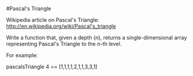 #Pascal's Triangle

Wikipedia article on Pascal's Triangle: http://en.wikipedia.org/wiki/Pascal's_triangle

Write a function that, given a depth (n), returns a single-dimensional array representing Pascal's Triangle to the n-th level.

For example:

pascalsTriangle 4 == [1,1,1,1,2,1,1,3,3,1]

